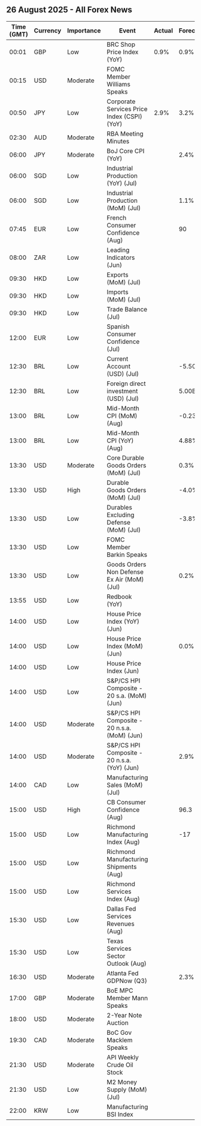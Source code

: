 ## 26 August 2025 - All Forex News

| Time (GMT) | Currency | Importance | Event | Actual | Forecast | Previous |
|------|----------|------------|-------|--------|----------|----------|
| 00:01 | GBP | Low | BRC Shop Price Index (YoY) | 0.9% | 0.9% | 0.7% |
| 00:15 | USD | Moderate | FOMC Member Williams Speaks |  |  |  |
| 00:50 | JPY | Low | Corporate Services Price Index (CSPI) (YoY) | 2.9% | 3.2% | 3.2% |
| 02:30 | AUD | Moderate | RBA Meeting Minutes |  |  |  |
| 06:00 | JPY | Moderate | BoJ Core CPI (YoY) |  | 2.4% | 2.3% |
| 06:00 | SGD | Low | Industrial Production (YoY) (Jul) |  |  | 8.0% |
| 06:00 | SGD | Low | Industrial Production (MoM) (Jul) |  | 1.1% | 0.0% |
| 07:45 | EUR | Low | French Consumer Confidence (Aug) |  | 90 | 89 |
| 08:00 | ZAR | Low | Leading Indicators (Jun) |  |  | 111.30% |
| 09:30 | HKD | Low | Exports (MoM) (Jul) |  |  | 11.9% |
| 09:30 | HKD | Low | Imports (MoM) (Jul) |  |  | 11.1% |
| 09:30 | HKD | Low | Trade Balance (Jul) |  |  | -58.9B |
| 12:00 | EUR | Low | Spanish Consumer Confidence (Jul) |  |  | 76.1 |
| 12:30 | BRL | Low | Current Account (USD) (Jul) |  | -5.50B | -5.13B |
| 12:30 | BRL | Low | Foreign direct investment (USD) (Jul) |  | 5.00B | 2.81B |
| 13:00 | BRL | Low | Mid-Month CPI (MoM) (Aug) |  | -0.23% | 0.33% |
| 13:00 | BRL | Low | Mid-Month CPI (YoY) (Aug) |  | 4.88% | 5.30% |
| 13:30 | USD | Moderate | Core Durable Goods Orders (MoM) (Jul) |  | 0.3% | 0.2% |
| 13:30 | USD | High | Durable Goods Orders (MoM) (Jul) |  | -4.0% | -9.4% |
| 13:30 | USD | Low | Durables Excluding Defense (MoM) (Jul) |  | -3.8% | -9.4% |
| 13:30 | USD | Low | FOMC Member Barkin Speaks |  |  |  |
| 13:30 | USD | Low | Goods Orders Non Defense Ex Air (MoM) (Jul) |  | 0.2% | -0.8% |
| 13:55 | USD | Low | Redbook (YoY) |  |  | 5.9% |
| 14:00 | USD | Low | House Price Index (YoY) (Jun) |  |  | 2.8% |
| 14:00 | USD | Low | House Price Index (MoM) (Jun) |  | 0.0% | -0.2% |
| 14:00 | USD | Low | House Price Index (Jun) |  |  | 434.4 |
| 14:00 | USD | Low | S&P/CS HPI Composite - 20 s.a. (MoM) (Jun) |  |  | -0.3% |
| 14:00 | USD | Moderate | S&P/CS HPI Composite - 20 n.s.a. (MoM) (Jun) |  |  | 0.4% |
| 14:00 | USD | Moderate | S&P/CS HPI Composite - 20 n.s.a. (YoY) (Jun) |  | 2.9% | 2.8% |
| 14:00 | CAD | Low | Manufacturing Sales (MoM) (Jul) |  |  | 0.3% |
| 15:00 | USD | High | CB Consumer Confidence (Aug) |  | 96.3 | 97.2 |
| 15:00 | USD | Low | Richmond Manufacturing Index (Aug) |  | -17 | -20 |
| 15:00 | USD | Low | Richmond Manufacturing Shipments (Aug) |  |  | -18 |
| 15:00 | USD | Low | Richmond Services Index (Aug) |  |  | 2 |
| 15:30 | USD | Low | Dallas Fed Services Revenues (Aug) |  |  | 6.3 |
| 15:30 | USD | Low | Texas Services Sector Outlook (Aug) |  |  | 2.0 |
| 16:30 | USD | Moderate | Atlanta Fed GDPNow (Q3) |  | 2.3% | 2.3% |
| 17:00 | GBP | Moderate | BoE MPC Member Mann Speaks |  |  |  |
| 18:00 | USD | Moderate | 2-Year Note Auction |  |  | 3.920% |
| 19:30 | CAD | Moderate | BoC Gov Macklem Speaks |  |  |  |
| 21:30 | USD | Moderate | API Weekly Crude Oil Stock |  |  | -2.400M |
| 21:30 | USD | Low | M2 Money Supply (MoM) (Jul) |  |  | 22.02T |
| 22:00 | KRW | Low | Manufacturing BSI Index |  |  | 68 |
